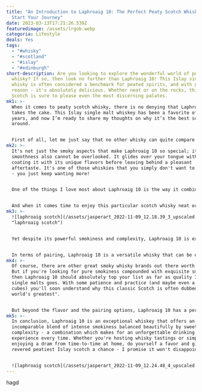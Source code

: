 ```yaml
---
title: "An Introduction to Laphroaig 10: The Perfect Peaty Scotch Whisky To
  Start Your Journey"
date: 2023-03-13T17:21:26.539Z
featuredimage: /assets/lrgob.webp
categoria: Lifestyle
deals: Yes
tags:
  - "#whisky"
  - "#scotland"
  - "#islay"
  - "#edinburgh"
short-description: Are you looking to explore the wonderful world of peaty
  whisky? If so, then look no further than Laphroaig 10! This Islay single malt
  whisky is often considered a benchmark for peated spirits, and with good
  reason - it's absolutely delicious. Whether neat or on the rocks, this classic
  Scotch is sure to please even the most discerning palates.
mk1: >-
  When it comes to peaty scotch whisky, there is no denying that Laphroaig 10
  takes the cake. This Islay single malt whiskey has been a favorite of mine for
  years, and now I’m ready to share my thoughts on why it’s the best scotch
  around.


  First of all, let me just say that no other whisky can quite compare to the smoky flavor of this Islay-based spirit. The peat smoke imparted onto the barley during distillation adds an incredible depth of flavor and aroma, making it a truly decadent drink. Its distinct notes of peat and heather mingle in harmony with subtle hints of brine, worcestershire sauce and seaweed - a wonderful combination indeed!
mk2: >-
  It's not just the smoky aspects that make Laphroaig 10 so special; its
  smoothness also cannot be overlooked. It glides over your tongue with ease,
  coating it with its unique flavors before leaving behind a pleasant
  aftertaste. It's one of those whiskies that you simply don't want to put down
  - you just keep wanting more!


  One of the things I love most about Laphroaig 10 is the way it combines smokiness with other flavors. There are notes of iodine, sea salt, and even a hint of sweetness that balance out the intense peatiness. It's a whisky that demands attention, but also rewards careful sipping and contemplation. This is a whisky to be savored, not gulped down.


  And when it comes time to enjoy this particular scotch whisky neat or on the rocks, you certainly won't be disappointed either way. Personally, I find myself enjoying it best neat as this allows me to experience its full aromas and flavors at their best.
mk3: >-
  ![laphroaig scotch](/assets/jasperart_2022-11-09_12.18.39_3_upscaled.png
  "laphroaig scotch")


  Yet despite its powerful smokiness and complexity, Laphroaig 10 is extremely smooth and easy-drinking - making it the perfect whisky for those just beginning their exploration into peated drams. With some patience and practice (and maybe even a few ice cubes) you'll soon understand why this classic Scotch is often dubbed as “the world’s greatest”.


  In terms of pairing, Laphroaig 10 is a versatile whisky that can be enjoyed on its own or paired with a variety of foods. Its smokiness pairs particularly well with grilled meats, seafood, and strong cheeses. It's also a great choice for a post-dinner drink, as it's a whisky that can hold its own against even the most decadent desserts.
mk4: >-
  Of course, there are other great smoky whisky brands out there worth trying.
  But if you're looking for pure smokiness compounded with exquisite smoothness
  then Laphroaig 10 should absolutely top your list as far as quality Islay
  single malts goes. With some patience and practice (and maybe even a few ice
  cubes) you'll soon understand why this classic Scotch is often dubbed as "the
  world's greatest".


  But beyond the flavor and the pairing options, Laphroaig 10 has a personal significance for me. Each time I drink it, I am reminded of the rugged beauty of Islay, with its wild weather and rugged landscape. It's a whisky that captures the essence of this island and its people, and it inspires me to seek out new adventures and experiences.
mk5: >-
  In conclusion, Laphroaig 10 is an exceptional whiskey that offers an
  incomparable blend of intense smokiness balanced beautifully by sweetness and
  complexity - a combination which makes for an unforgettable drinking
  experience every time. Whether you're hosting whisky tastings or simply
  enjoying a dram from time-to-time at home, do yourself a favor and give this
  revered peatiest Islay scotch a chance - I promise it won't disappoint! 


  ![laphroaig scotch](/assets/jasperart_2022-11-09_12.24.48_4_upscaled.jpg "laphroaig scotch")
---
```

h﻿agd